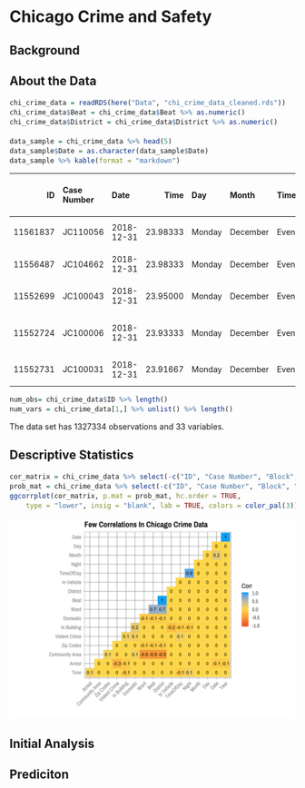Chicago Crime and Safety
================

## Background

## About the Data

``` r
chi_crime_data = readRDS(here("Data", "chi_crime_data_cleaned.rds"))
chi_crime_data$Beat = chi_crime_data$Beat %>% as.numeric()
chi_crime_data$District = chi_crime_data$District %>% as.numeric()

data_sample = chi_crime_data %>% head(5) 
data_sample$Date = as.character(data_sample$Date)
data_sample %>% kable(format = "markdown")
```

|       ID | Case Number | Date       |     Time | Day    | Month    | TimeOfDay | Night | Block                  | IUCR | Primary Type       | Description                          | Location Description | Violent Crime | In Vehicle | In Building | Arrest | Domestic | Beat | District | Ward | Community Area | FBI Code | X Coordinate | Y Coordinate | Year | Updated On             | Location                      | Historical Wards 2003-2015 | Zip Codes | Community Areas | geometry                       |
| -------: | :---------- | :--------- | -------: | :----- | :------- | :-------- | :---- | :--------------------- | :--- | :----------------- | :----------------------------------- | :------------------- | :------------ | :--------- | :---------- | :----- | :------- | ---: | -------: | ---: | -------------: | :------- | -----------: | -----------: | ---: | :--------------------- | :---------------------------- | -------------------------: | --------: | --------------: | :----------------------------- |
| 11561837 | JC110056    | 2018-12-31 | 23.98333 | Monday | December | Evening   | TRUE  | 013XX W 72ND ST        | 1153 | DECEPTIVE PRACTICE | FINANCIAL IDENTITY THEFT OVER $ 300  | NA                   | FALSE         | FALSE      | FALSE       | FALSE  | FALSE    |  734 |        7 |    6 |             67 | 11       |      1168573 |      1857018 | 2018 | 01/17/2019 02:26:36 PM | (41.763181359, -87.657709477) |                         17 |     22257 |              65 | c(41.763181359, -87.657709477) |
| 11556487 | JC104662    | 2018-12-31 | 23.98333 | Monday | December | Evening   | TRUE  | 112XX S SACRAMENTO AVE | 1320 | CRIMINAL DAMAGE    | TO VEHICLE                           | STREET               | TRUE          | FALSE      | FALSE       | FALSE  | FALSE    | 2211 |       22 |   19 |             74 | 14       |      1158309 |      1829936 | 2018 | 01/10/2019 03:16:50 PM | (41.689078832, -87.696064026) |                         33 |      4447 |              73 | c(41.689078832, -87.696064026) |
| 11552699 | JC100043    | 2018-12-31 | 23.95000 | Monday | December | Evening   | TRUE  | 084XX S SANGAMON ST    | 1310 | CRIMINAL DAMAGE    | TO PROPERTY                          | APARTMENT            | TRUE          | FALSE      | TRUE        | FALSE  | FALSE    |  613 |        6 |   21 |             71 | 14       |      1171454 |      1848783 | 2018 | 01/10/2019 03:16:50 PM | (41.740520866, -87.647390719) |                         18 |     21554 |              70 | c(41.740520866, -87.647390719) |
| 11552724 | JC100006    | 2018-12-31 | 23.93333 | Monday | December | Evening   | TRUE  | 018XX S ALLPORT ST     | 0440 | BATTERY            | AGG: HANDS/FIST/FEET NO/MINOR INJURY | OTHER                | TRUE          | FALSE      | FALSE       | TRUE   | FALSE    | 1233 |       12 |   25 |             31 | 08B      |      1168327 |      1891230 | 2018 | 01/10/2019 03:16:50 PM | (41.857068095, -87.657625201) |                          8 |     14920 |              33 | c(41.857068095, -87.657625201) |
| 11552731 | JC100031    | 2018-12-31 | 23.91667 | Monday | December | Evening   | TRUE  | 078XX S SANGAMON ST    | 0486 | BATTERY            | DOMESTIC BATTERY SIMPLE              | APARTMENT            | TRUE          | FALSE      | TRUE        | FALSE  | FALSE    |  621 |        6 |   17 |             71 | 08B      |      1171332 |      1852934 | 2018 | 01/10/2019 03:16:50 PM | (41.75191443, -87.647716532)  |                         17 |     21554 |              70 | c(41.75191443, -87.647716532)  |

``` r
num_obs= chi_crime_data$ID %>% length()
num_vars = chi_crime_data[1,] %>% unlist() %>% length()
```

The data set has 1327334 observations and 33 variables.

## Descriptive Statistics

``` r
cor_matrix = chi_crime_data %>% select(-c("ID", "Case Number", "Block", "IUCR", "Primary Type", "Description", "Location Description", "FBI Code", "X Coordinate", "Y Coordinate", "Updated On", "Location", "Historical Wards 2003-2015", "Community Areas", "geometry")) %>% mutate_all(function(x) as.numeric(x)) %>% na.omit() %>% cor() %>% round(1)
prob_mat = chi_crime_data %>% select(-c("ID", "Case Number", "Block", "IUCR", "Primary Type", "Description", "Location Description", "FBI Code", "X Coordinate", "Y Coordinate", "Updated On", "Location", "Historical Wards 2003-2015", "Community Areas", "geometry")) %>% mutate_all(function(x) as.numeric(x)) %>% na.omit() %>% cor_pmat()
ggcorrplot(cor_matrix, p.mat = prob_mat, hc.order = TRUE,
    type = "lower", insig = "blank", lab = TRUE, colors = color_pal(3)) + theme_master() + theme(axis.text.x = element_text(angle = 45, hjust = 1)) + labs(title = "Few Correlations In Chicago Crime Data" , legend = "Correlation", x = "", y = "")
```

![](README_files/figure-gfm/descr-stats-1.svg)<!-- -->

## Initial Analysis

## Prediciton
